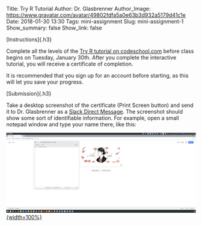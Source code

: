 Title: Try R Tutorial
Author: Dr. Glasbrenner
Author_Image: https://www.gravatar.com/avatar/49802fdfa5a0e63b3d932a5179d41c1e
Date: 2018-01-30 13:30
Tags: mini-assignment
Slug: mini-assignment-1
Show_summary: false
Show_link: false

[Instructions]{.h3}

Complete all the levels of the [Try R tutorial on codeschool.com][try-r-tutorial-link] before class begins on Tuesday, January 30th.
After you complete the interactive tutorial, you will receive a certificate of completion.

It is recommended that you sign up for an account before starting, as this will let you save your progress.

[Submission]{.h3}

Take a desktop screenshot of the certificate (Print Screen button) and send it to Dr. Glasbrenner as a [Slack Direct Message][cds101-slack].
The screenshot should show some sort of identifiable information.
For example, open a small notepad window and type your name there, like this:

[![](/img/screenshot_example_of_identification.png){width=100%}][screenshot-full-image]

[cds101-slack]:          https://masoncds101.slack.com
[try-r-tutorial-link]:   https://www.codeschool.com/courses/try-r
[screenshot-full-image]: /img/screenshot_example_of_identification.png
